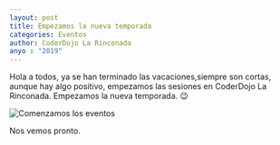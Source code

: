 ```yaml
---
layout: post
title: Empezamos la nueva temporada
categories: Eventos
author: CoderDojo La Rinconada 
anyo : "2019"
---
```




Hola a todos, ya se han terminado las vacaciones,siempre son cortas, aunque hay algo positivo, empezamos las sesiones en CoderDojo La Rinconada. Empezamos la nueva temporada.
😉

![Comenzamos los eventos]({{site.baseurl}}/images/twitter.jpeg)


Nos vemos pronto.
